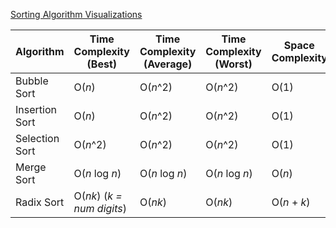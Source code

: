 [Sorting Algorithm Visualizations](https://www.toptal.com/developers/sorting-algorithms)

| Algorithm      | Time Complexity (Best)     | Time Complexity (Average) | Time Complexity (Worst) | Space Complexity |
| -------------- | -------------------------- | ------------------------- | ----------------------- | ---------------- |
| Bubble Sort    | O(_n_)                     | O(_n_^2)                  | O(_n_^2)                | O(1)             |
| Insertion Sort | O(_n_)                     | O(_n_^2)                  | O(_n_^2)                | O(1)             |
| Selection Sort | O(_n_^2)                   | O(_n_^2)                  | O(_n_^2)                | O(1)             |
| Merge Sort     | O(_n_ log _n_)             | O(_n_ log _n_)            | O(_n_ log _n_)          | O(_n_)           |
| Radix Sort     | O(_nk_) (_k = num digits_) | O(_nk_)                   | O(_nk_)                 | O(_n_ + _k_)     |
